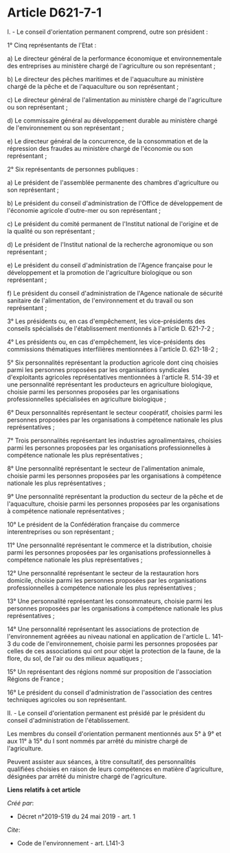 # Article D621-7-1

I. - Le conseil d'orientation permanent comprend, outre son président :

1° Cinq représentants de l'Etat :

a) Le directeur général de la performance économique et environnementale des entreprises au ministère chargé de l'agriculture
ou son représentant ;

b) Le directeur des pêches maritimes et de l'aquaculture au ministère chargé de la pêche et de l'aquaculture ou son
représentant ;

c) Le directeur général de l'alimentation au ministère chargé de l'agriculture ou son représentant ;

d) Le commissaire général au développement durable au ministère chargé de l'environnement ou son représentant ;

e) Le directeur général de la concurrence, de la consommation et de la répression des fraudes au ministère chargé de
l'économie ou son représentant ;

2° Six représentants de personnes publiques :

a) Le président de l'assemblée permanente des chambres d'agriculture ou son représentant ;

b) Le président du conseil d'administration de l'Office de développement de l'économie agricole d'outre-mer ou son
représentant ;

c) Le président du comité permanent de l'Institut national de l'origine et de la qualité ou son représentant ;

d) Le président de l'Institut national de la recherche agronomique ou son représentant ;

e) Le président du conseil d'administration de l'Agence française pour le développement et la promotion de l'agriculture
biologique ou son représentant ;

f) Le président du conseil d'administration de l'Agence nationale de sécurité sanitaire de l'alimentation, de l'environnement
et du travail ou son représentant ;

3° Les présidents ou, en cas d'empêchement, les vice-présidents des conseils spécialisés de l'établissement mentionnés à
l'article D. 621-7-2 ;

4° Les présidents ou, en cas d'empêchement, les vice-présidents des commissions thématiques interfilières mentionnées à
l'article D. 621-18-2 ;

5° Six personnalités représentant la production agricole dont cinq choisies parmi les personnes proposées par les
organisations syndicales d'exploitants agricoles représentatives mentionnées à l'article R. 514-39 et une personnalité
représentant les producteurs en agriculture biologique, choisie parmi les personnes proposées par les organisations
professionnelles spécialisées en agriculture biologique ;

6° Deux personnalités représentant le secteur coopératif, choisies parmi les personnes proposées par les organisations à
compétence nationale les plus représentatives ;

7° Trois personnalités représentant les industries agroalimentaires, choisies parmi les personnes proposées par les
organisations professionnelles à compétence nationale les plus représentatives ;

8° Une personnalité représentant le secteur de l'alimentation animale, choisie parmi les personnes proposées par les
organisations à compétence nationale les plus représentatives ;

9° Une personnalité représentant la production du secteur de la pêche et de l'aquaculture, choisie parmi les personnes
proposées par les organisations à compétence nationale représentatives ;

10° Le président de la Confédération française du commerce interentreprises ou son représentant ;

11° Une personnalité représentant le commerce et la distribution, choisie parmi les personnes proposées par les organisations
professionnelles à compétence nationale les plus représentatives ;

12° Une personnalité représentant le secteur de la restauration hors domicile, choisie parmi les personnes proposées par les
organisations professionnelles à compétence nationale les plus représentatives ;

13° Une personnalité représentant les consommateurs, choisie parmi les personnes proposées par les organisations à compétence
nationale les plus représentatives ;

14° Une personnalité représentant les associations de protection de l'environnement agréées au niveau national en application
de l'article L. 141-3 du code de l'environnement, choisie parmi les personnes proposées par celles de ces associations qui
ont pour objet la protection de la faune, de la flore, du sol, de l'air ou des milieux aquatiques ;

15° Un représentant des régions nommé sur proposition de l'association Régions de France ;

16° Le président du conseil d'administration de l'association des centres techniques agricoles ou son représentant.

II. - Le conseil d'orientation permanent est présidé par le président du conseil d'administration de l'établissement.

Les membres du conseil d'orientation permanent mentionnés aux 5° à 9° et aux 11° à 15° du I sont nommés par arrêté du
ministre chargé de l'agriculture.

Peuvent assister aux séances, à titre consultatif, des personnalités qualifiées choisies en raison de leurs compétences en
matière d'agriculture, désignées par arrêté du ministre chargé de l'agriculture.

**Liens relatifs à cet article**

_Créé par_:

  - Décret n°2019-519 du 24 mai 2019 - art. 1

_Cite_:

  - Code de l'environnement - art. L141-3
